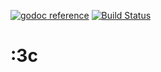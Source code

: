 [![godoc reference](https://godoc.org/github.com/meowpub/meow?status.svg)](https://godoc.org/github.com/meowpub/meow)
[![Build Status](https://travis-ci.org/meowpub/meow.svg?branch=master)](https://travis-ci.org/meowpub/meow)

# :3c
